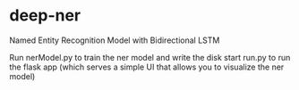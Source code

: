 # deep-ner
Named Entity Recognition Model with Bidirectional LSTM

Run nerModel.py to train the ner model and write the disk
start run.py to run the flask app (which serves a simple UI that allows you to visualize the ner model)
